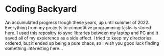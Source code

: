 # Coding Backyard

An accumulated progress trough these years, up until summer of 2022. Everything from my projects to competitive programming tasks is stored here.
I used this repositry to sync libraries between my laptop and PC and it saved all of my expierence as a side effect. 
I tried to keep my directories ordered, but it ended up being a pure chaos, so I wish you good luck finding something interesting here...
